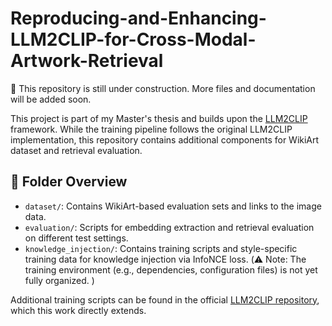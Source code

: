 # Reproducing-and-Enhancing-LLM2CLIP-for-Cross-Modal-Artwork-Retrieval

🚧 This repository is still under construction. More files and documentation will be added soon.

This project is part of my Master's thesis and builds upon the [LLM2CLIP](https://github.com/microsoft/LLM2CLIP) framework. While the training pipeline follows the original LLM2CLIP implementation, this repository contains additional components for WikiArt dataset and retrieval evaluation.

## 📁 Folder Overview

- `dataset/`: Contains WikiArt-based evaluation sets and links to the image data.
- `evaluation/`: Scripts for embedding extraction and retrieval evaluation on different test settings.
- `knowledge_injection/`: Contains training scripts and style-specific training data for knowledge injection via InfoNCE loss. (⚠️ Note: The training environment (e.g., dependencies, configuration files) is not yet fully organized. )

Additional training scripts can be found in the official [LLM2CLIP repository](https://github.com/microsoft/LLM2CLIP), which this work directly extends.

